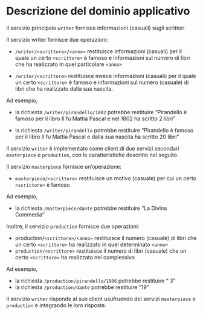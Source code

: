 # Descrizione del dominio applicativo

Il servizio principale `writer` fornisce informazioni (casuali) sugli scrittori

Il servizio writer fornisce due operazioni:
* `/writer/<scrittore>/<anno>` restituisce informazioni (casuali) per il quale un certo `<scrittore>` è
famoso e informazioni sul numero di libri che ha realizzato in quel particolare `<anno>`

* `/writer/<scrittore>` restituisce invece informazioni (casuali) per il quale un certo `<scrittore>` è
famoso e informazioni sul numero (casuale) di libri che ha realizzato dalla sua nascita.

Ad esempio,
* la richiesta `/writer/pirandello/1802` potrebbe restituire “Pirandello è famoso per il libro Il fu
Mattia Pascal e nel 1802 ha scritto 2 libri”

* la richiesta `/writer/pirandello` potrebbe restituire “Pirandello è famoso per il libro Il fu Mattia Pascal e dalla sua nascita ha scritto 20 libri”

Il servizio `writer` è implementato come client di due servizi secondari `masterpiece` e `production`, con le caratteristiche
descritte nel seguito.

Il servizio `masterpiece` fornisce un’operazione:
* `masterpiece/<scrittore>` restituisce un motivo (casuale) per cui un certo `<scrittore>` è famoso

Ad esempio,
* la richiesta `/masterpiece/dante` potrebbe restituire “La Divina Commedia”

Inoltre, il servizio `production` fornisce due operazioni:

* production/`<scrittore>/<anno>` restituisce il numero (casuale) di libri che un certo `<scrittore>` ha
realizzato in quel determinato `<anno>`
* `production/<scrittore>` restituisce il numero di libri (casuale) che un certo `<scrittore>` ha realizzato nel complessivo

Ad esempio,
* la richiesta `/production/pirandello/1906` potrebbe restituire “ 3”
* la richiesta `/production/dante` potrebbe restituire “19”

Il servizio `writer` risponde al suo client usufruendo dei servizi `masterpiece` e `production` e integrando le loro risposte.
